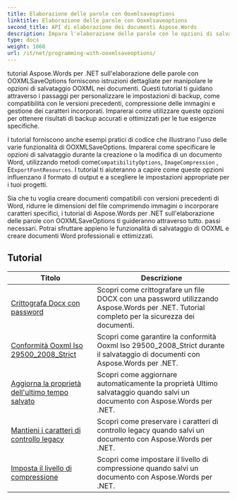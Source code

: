 ```yaml
---
title: Elaborazione delle parole con Ooxmlsaveoptions
linktitle: Elaborazione delle parole con Ooxmlsaveoptions
second_title: API di elaborazione dei documenti Aspose.Words
description: Impara l'elaborazione delle parole con le opzioni di salvataggio OOXML in Aspose.Words per .NET. Tutorial completi e codice di esempio per manipolare e personalizzare il salvataggio di documenti Word in formato OOXML.
type: docs
weight: 1660
url: /it/net/programming-with-ooxmlsaveoptions/
---
```

tutorial Aspose.Words per .NET sull'elaborazione delle parole con OOXMLSaveOptions forniscono istruzioni dettagliate per manipolare le opzioni di salvataggio OOXML nei documenti. Questi tutorial ti guidano attraverso i passaggi per personalizzare le impostazioni di backup, come compatibilità con le versioni precedenti, compressione delle immagini e gestione dei caratteri incorporati. Imparerai come utilizzare queste opzioni per ottenere risultati di backup accurati e ottimizzati per le tue esigenze specifiche.

 I tutorial forniscono anche esempi pratici di codice che illustrano l'uso delle varie funzionalità di OOXMLSaveOptions. Imparerai come specificare le opzioni di salvataggio durante la creazione o la modifica di un documento Word, utilizzando metodi come`CompatibilityOptions`, `ImageCompression` , E`ExportFontResources`. I tutorial ti aiuteranno a capire come queste opzioni influenzano il formato di output e a scegliere le impostazioni appropriate per i tuoi progetti.

Sia che tu voglia creare documenti compatibili con versioni precedenti di Word, ridurre le dimensioni del file comprimendo immagini o incorporare caratteri specifici, i tutorial di Aspose.Words per .NET sull'elaborazione delle parole con OOXMLSaveOptions ti guideranno attraverso tutto. passi necessari. Potrai sfruttare appieno le funzionalità di salvataggio di OOXML e creare documenti Word professionali e ottimizzati.

 ## Tutorial
| Titolo | Descrizione |
| --- | --- |
| [Crittografa Docx con password](./encrypt-docx-with-password/) | Scopri come crittografare un file DOCX con una password utilizzando Aspose.Words per .NET. Tutorial completo per la sicurezza dei documenti. |
| [Conformità Ooxml Iso 29500_2008_Strict](./ooxml-compliance-iso-29500_2008_strict/) | Scopri come garantire la conformità Ooxml Iso 29500_2008_Strict durante il salvataggio di documenti con Aspose.Words per .NET. |
| [Aggiorna la proprietà dell'ultimo tempo salvato](./update-last-saved-time-property/) | Scopri come aggiornare automaticamente la proprietà Ultimo salvataggio quando salvi un documento con Aspose.Words per .NET. |
| [Mantieni i caratteri di controllo legacy](./keep-legacy-control-chars/) | Scopri come preservare i caratteri di controllo legacy quando salvi un documento con Aspose.Words per .NET. |
| [Imposta il livello di compressione](./set-compression-level/) | Scopri come impostare il livello di compressione quando salvi un documento con Aspose.Words per .NET. |